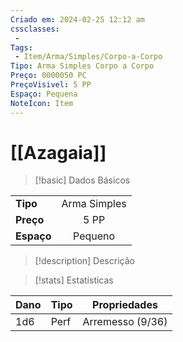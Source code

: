 ```yaml
---
Criado em: 2024-02-25 12:12 am
cssclasses:
 - 
Tags:
 - Item/Arma/Simples/Corpo-a-Corpo
Tipo: Arma Simples Corpo a Corpo
Preço: 0000050 PC
PreçoVisivel: 5 PP
Espaço: Pequena
NoteIcon: Item
---
```

# [[Azagaia]]

> [!basic] Dados Básicos
> 
|            |     |
| ---------- |:---:|
| **Tipo**   |   Arma Simples  |
| **Preço**  |  5 PP   |
| **Espaço** |   Pequeno  |
>
 
> [!description] Descrição
> 
>

> [!stats] Estatísticas
>
| Dano | Tipo | Propriedades                     |
| ---- | ---- | -------------------------------- |
| 1d6  | Perf | Arremesso (9/36) |
